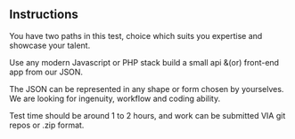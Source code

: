 Instructions
------------

You have two paths in this test, choice which suits you expertise and showcase your talent.

Use any modern Javascript or PHP stack build a small api &(or) front-end app from our JSON.

The JSON can be represented in any shape or form chosen by yourselves. We are looking for ingenuity, workflow and coding ability.

Test time should be around 1 to 2 hours, and work can be submitted VIA git repos or .zip format.
